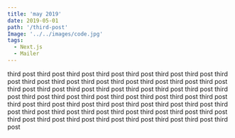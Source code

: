 ```yaml
---
title: 'may 2019'
date: 2019-05-01
path: '/third-post'
Image: '../../images/code.jpg'
tags:
  - Next.js
  - Mailer
---
```


third post third post third post third post third post third post third post third post third post third post third post third post third post third post third post third post third post third post third post third post third post third post third post third post third post third post third post third post third post third post third post third post third post third post third post third post third post third post third post third post third post third post third post third post third post third post third post third post third post third post third post third post third post
